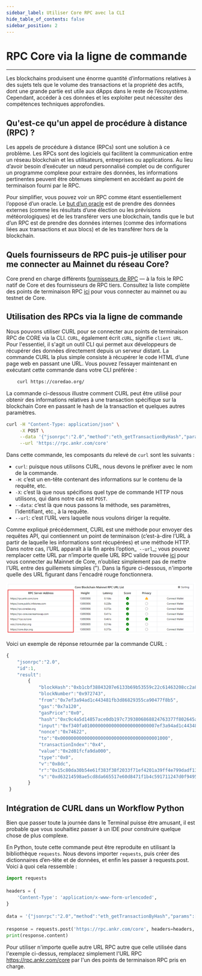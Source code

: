 ```yaml
---
sidebar_label: Utiliser Core RPC avec la CLI
hide_table_of_contents: false
sidebar_position: 2
---
```


# RPC Core via la ligne de commande

---

Les blockchains produisent une énorme quantité d’informations relatives à des sujets tels que le volume des transactions et la propriété des actifs, dont une grande partie est utile aux dApps dans le reste de l’écosystème. Cependant, accéder à ces données et les exploiter peut nécessiter des compétences techniques approfondies.

## Qu'est-ce qu'un appel de procédure à distance (RPC) ?

Les appels de procédure à distance (RPCs) sont une solution à ce problème. Les RPCs sont des logiciels qui facilitent la communication entre un réseau blockchain et les utilisateurs, entreprises ou applications. Au lieu d’avoir besoin d’exécuter un nœud personnalisé complet ou de configurer un programme complexe pour extraire des données, les informations pertinentes peuvent être obtenues simplement en accédant au point de terminaison fourni par le RPC.

Pour simplifier, vous pouvez voir un RPC comme étant essentiellement l’opposé d’un oracle. Le [but d’un oracle](https://cointelegraph.com/learn/what-is-a-blockchain-oracle-and-how-does-it-work) est de prendre des données externes (comme les résultats d’une élection ou les prévisions météorologiques) et de les transférer vers une blockchain, tandis que le but d’un RPC est de prendre des données internes (comme des informations liées aux transactions et aux blocs) et de les transférer hors de la blockchain.

## Quels fournisseurs de RPC puis-je utiliser pour me connecter au Mainnet du réseau Core?

Core prend en charge différents [fournisseurs de RPC](https://chainlist.org/chain/1116) — à la fois le RPC natif de Core et des fournisseurs de RPC tiers. Consultez la liste complète des points de terminaison RPC [ici](./rpc-list.md) pour vous connecter au mainnet ou au testnet de Core.

## Utilisation des RPCs via la ligne de commande

Nous pouvons utiliser CURL pour se connecter aux points de terminaison RPC de CORE via la CLI. `CURL`, également écrit `cURL`, signifie `client URL`. Pour l'essentiel, il s'agit un outil CLI qui permet aux développeurs de récupérer des données directement depuis un serveur distant. La commande CURL la plus simple consiste à récupérer le code HTML d’une page web en passant une URL. Vous pouvez l’essayer maintenant en exécutant cette commande dans votre CLI préférée :

```bash
    curl https://coredao.org/
```

La commande ci-dessous illustre comment CURL peut être utilisé pour obtenir des informations relatives à une transaction spécifique sur la blockchain Core en passant le hash de la transaction et quelques autres paramètres.

```bash
curl -H "Content-Type: application/json" \
     -X POST \
     --data '{"jsonrpc":"2.0","method":"eth_getTransactionByHash","params":["0xc9c4a5d14857ace0db197c7393806868824763377f802645aacf6f38d9c309b7"],"id":1}' \
     --url 'https://rpc.ankr.com/core'
```

Dans cette commande, les composants du relevé de `curl` sont les suivants :

- `curl`: puisque nous utilisons CURL, nous devons le préfixer avec le nom de la commande.
- `-H`: c’est un en-tête contenant des informations sur le contenu de la requête, etc.
- `-X`: c’est là que nous spécifions quel type de commande HTTP nous utilisons, qui dans notre cas est `POST`.
- `--data`: c’est là que nous passons la méthode, ses paramètres, l’identifiant, etc., à la requête.
- `--url`: c’est l’URL vers laquelle nous voulons diriger la requête.

Comme expliqué précédemment, CURL est une méthode pour envoyer des requêtes API, qui contiennent un point de terminaison (c’est-à-dire l’URL à partir de laquelle les informations sont récupérées) et une méthode HTTP. Dans notre cas, l’URL apparaît à la fin après l’option_` --url`_; vous pouvez remplacer cette URL par n’importe quelle URL RPC valide trouvée [ici](https://chainlist.org/chain/1116) pour vous connecter au Mainnet de Core, n’oubliez simplement pas de mettre l’URL entre des guillemets simples ("). Dans la figure ci-dessous, n'importe quelle des URL figurant dans l'encadré rouge fonctionnera.

![rpc-list](../../../../../static/img/rpc/rpc-1.png)

Voici un exemple de réponse retournée par la commande CURL :

```javascript
{
    "jsonrpc":"2.0",
    "id":1,
    "result":
        {
            "blockHash":"0xb1cbf38843207e6133b69b53559c22c61463208cc2a822a92ba18e30da3054ba",
            "blockNumber":"0x972743",
            "from":"0x7ef3a94ad1c443481fb3d86829355ca90477f8b5",
            "gas":"0x7a120",
            "gasPrice":"0x0",
            "hash":"0xc9c4a5d14857ace0db197c7393806868824763377f802645aacf6f38d9c309b7",
            "input":"0xf340fa010000000000000000000000007ef3a94ad1c443481fb3d86829355ca90477f8b5",
            "nonce":"0x74622",
            "to":"0x0000000000000000000000000000000000001000",
            "transactionIndex":"0x4",
            "value":"0x2d01fcfa9da000",
            "type":"0x0",
            "v":"0x8dc",
            "r":"0x15c80da30b54e61f383f38f2033f71ef4201a39ff4e799dadf13937dde88b1a0",
            "s":"0xd63214598ae5cd8da665517e60d8471f1b4c591711247d0f94958ec0add4ba9"
        }
 }
```

## Intégration de CURL dans un Workflow Python

Bien que passer toute la journée dans le Terminal puisse être amusant, il est probable que vous souhaitiez passer à un IDE pour construire quelque chose de plus complexe.

En Python, toute cette commande peut être reproduite en utilisant la bibliothèque `requests`. Nous devons importer `requests`, puis créer des dictionnaires d’en-tête et de données, et enfin les passer à requests.post. Voici à quoi cela ressemble :

```python
import requests

headers = {
    'Content-Type': 'application/x-www-form-urlencoded',
}

data = '{"jsonrpc":"2.0","method":"eth_getTransactionByHash","params":["0xc9c4a5d14857ace0db197c7393806868824763377f802645aacf6f38d9c309b7"],"id":1}'

response = requests.post('https://rpc.ankr.com/core', headers=headers, data=data)
print(response.content)
```

Pour utiliser n'importe quelle autre URL RPC autre que celle utilisée dans l'exemple ci-dessus, remplacez simplement l'URL RPC https://rpc.ankr.com/core par l'un des points de terminaison RPC pris en charge.
